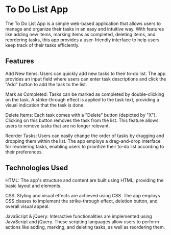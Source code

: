 # To Do List App

The To Do List App is a simple web-based application that allows users to manage and organize their tasks in an easy and intuitive way. With features like adding new items, marking items as completed, deleting items, and reordering tasks, this app provides a user-friendly interface to help users keep track of their tasks efficiently.

## Features

Add New Items: Users can quickly add new tasks to their to-do list. The app provides an input field where users can enter task descriptions and click the "Add" button to add the task to the list.

Mark as Completed: Tasks can be marked as completed by double-clicking on the task. A strike-through effect is applied to the task text, providing a visual indication that the task is done.

Delete Items: Each task comes with a "Delete" button (depicted by "X"). Clicking on this button removes the task from the list. This feature allows users to remove tasks that are no longer relevant.

Reorder Tasks: Users can easily change the order of tasks by dragging and dropping them within the list. The app employs a drag-and-drop interface for reordering tasks, enabling users to prioritize their to-do list according to their preferences.

## Technologies Used
HTML: The app's structure and content are built using HTML, providing the basic layout and elements.

CSS: Styling and visual effects are achieved using CSS. The app employs CSS classes to implement the strike-through effect, deletion button, and overall visual appeal.

JavaScript & jQuery: Interactive functionalities are implemented using JavaScript and jQuery. These scripting languages allow users to perform actions like adding, marking, and deleting tasks, as well as reordering them.


